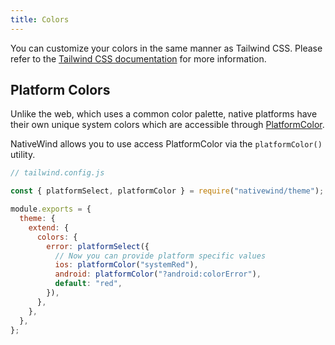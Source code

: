 ```yaml
---
title: Colors
---
```


<!-- # Colors -->

You can customize your colors in the same manner as Tailwind CSS. Please refer to the [Tailwind CSS documentation](https://tailwindcss.com/docs/customizing-colors) for more information.

## Platform Colors

Unlike the web, which uses a common color palette, native platforms have their own unique system colors which are accessible through [PlatformColor](https://reactnative.dev/docs/platformcolor).

NativeWind allows you to use access PlatformColor via the `platformColor()` utility.

```js
// tailwind.config.js

const { platformSelect, platformColor } = require("nativewind/theme");

module.exports = {
  theme: {
    extend: {
      colors: {
        error: platformSelect({
          // Now you can provide platform specific values
          ios: platformColor("systemRed"),
          android: platformColor("?android:colorError"),
          default: "red",
        }),
      },
    },
  },
};
```
